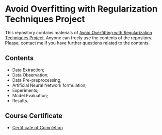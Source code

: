 # Avoid Overfitting with Regularization Techniques Project

This repository contains materials of [Avoid Overfitting with Regularization Techniques Project](https://www.coursera.org/learn/tensorflow-regularization-avoid-overfitting/home/welcome). Anyone can freely use the contents of the repository. Please, contact me if you have further questions related to the contents.

## Contents

- Data Extraction;
- Data Observation;
- Data Pre-preprocessing;
- Artificial Neural Network formulation;
- Experiments;
- Model Evaluation;
- Results.
  
## Course Certificate

- [Certificate of Completion](https://www.coursera.org/account/accomplishments/certificate/4JJ5S9MD2S5K)
